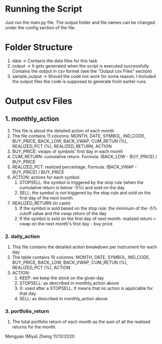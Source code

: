 # Running the Script

Just run the main.py file.
The output folder and file names can be changed under the config section of the file.

# Folder Structure
1. data -> Contains the data files for this task
2. output -> It gets generated when the script is executed successfully. Contains the output in csv format (see the "Output csv Files" section)
3. sample_output -> Should the code not work for some reason, I included the output files the code is supposed to generate from earlier runs.

# Output csv Files

## 1. monthly_action
1. This file is about the detailed action of each month
2. The file contains 11 columns: MONTH, DATE, SYMBOL, IND_CODE, BUY_PRICE, BACK_LOW, BACK_VWAP, CUM_RETUN (%), REALIZED_PCT (%), REALIZED_RETURN, ACTION 
2. BUY_PRICE: vwaps of symbols' first day in each month 
3. CUM_RETURN: cumulative return. Formula: (BACK_LOW - BUY_PRICE) / BUY_PRICE
4. REALIZED_PCT: realized percentage. Formula: (BACK_VWAP - BUY_PRICE) / BUY_PRICE
5. ACTION: actions for each symbol. 
    1. STOPSELL: the symbol is triggered by the stop rule (when the cumulative return is below -5%) and sold on the day  
    2. SELL: the symbol is not triggered by the stop rule and sold on the first day of the next month.
 6. REALIZED_RETURN (in cash): 
    1. If the symbol is sold based on the stop rule: the minimum of the -5% cutoff value and the vwap return of the day
    2. If the symbol is sold on the first day of next month: realized return = vwap on the next month's first day - buy price

### 2. daily_action
1. This file contains the detailed action breakdown per instrument for each day
2. The table contains 10 columns: MONTH, DATE, SYMBOL, IND_CODE, BUY_PRICE, BACK_LOW, BACK_VWAP, CUM_RETUN (%), REALIZED_PCT (%), ACTION 
3. ACTION: 
    1. KEEP: we keep the stock on the given day
    2. STOPSELL: as described in monthly_action above
    3. X: used after a STOPSELL. It means that no action is applicable for that day.
    4. SELL: as described in monthly_action above

### 3. portfolio_return
1. The total portfolio return of each month as the sum of all the realised returns for the month.

Mengyao (Miya) Zheng
11/12/2020
        
